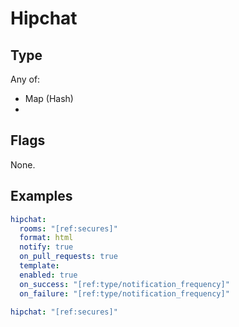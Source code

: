 # Hipchat



## Type

Any of:

* Map (Hash)
* 

## Flags

None.


## Examples

```yaml
hipchat:
  rooms: "[ref:secures]"
  format: html
  notify: true
  on_pull_requests: true
  template: 
  enabled: true
  on_success: "[ref:type/notification_frequency]"
  on_failure: "[ref:type/notification_frequency]"
```

```yaml
hipchat: "[ref:secures]"

```
